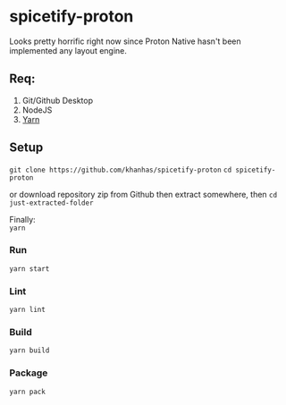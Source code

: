 # spicetify-proton
Looks pretty horrific right now since Proton Native hasn't been implemented any layout engine.

## Req:
1. Git/Github Desktop
2. NodeJS
3. [Yarn](https://yarnpkg.com/en/docs/install#windows-stable)

## Setup
`git clone https://github.com/khanhas/spicetify-proton`
`cd spicetify-proton`
  
or download repository zip from Github then extract somewhere, then
`cd just-extracted-folder`

Finally:  
`yarn`

### Run
`yarn start`

### Lint
`yarn lint`

### Build
`yarn build`

### Package
`yarn pack`
